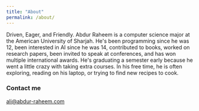 ```yaml
---
title: "About"
permalink: /about/
---
```


Driven, Eager, and Friendly. Abdur Raheem is a computer science major at the American University of Sharjah. He's been programming since he was 12, been interested in AI since he was 14, contributed to books, worked on research papers, been invited to speak at conferences, and has won multiple international awards. He's graduating a semester early because he went a little crazy with taking extra courses. In his free time, he is often exploring, reading on his laptop, or trying to find new recipes to cook.

### Contact me

[ali@abdur-raheem.com](mailto:ali@abdur-raheem.com)
